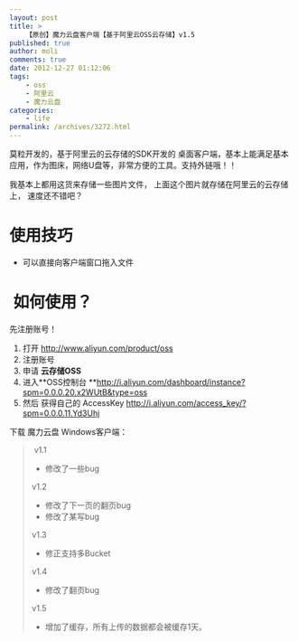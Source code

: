 ```yaml
---
layout: post
title: >
    【原创】魔力云盘客户端【基于阿里云OSS云存储】v1.5
published: true
author: moli
comments: true
date: 2012-12-27 01:12:06
tags:
    - oss
    - 阿里云
    - 魔力云盘
categories:
    - life
permalink: /archives/3272.html
---
```



莫粒开发的，基于阿里云的云存储的SDK开发的 桌面客户端，基本上能满足基本应用，作为图床，网络U盘等，非常方便的工具。支持外链哦！！

我基本上都用这货来存储一些图片文件， 上面这个图片就存储在阿里云的云存储上， 速度还不错吧？

# 使用技巧

  * 可以直接向客户端窗口拖入文件

#  如何使用？

先注册账号！

  1. 打开 http://www.aliyun.com/product/oss
  2. 注册账号
  3. 申请 **云存储OSS**
  4. 进入**OSS控制台 **http://i.aliyun.com/dashboard/instance?spm=0.0.0.20.x2WUtB&type=oss
  5. 然后 获得自己的 AccessKey http://i.aliyun.com/access_key/?spm=0.0.0.11.Yd3Uhj

下载 魔力云盘 Windows客户端：

>  v1.1
> 
>   * 修改了一些bug
> 
> v1.2
> 
>   * 修改了下一页的翻页bug
>   * 修改了某写bug
> 
> v1.3
> 
>   * 修正支持多Bucket
> 
> v1.4
> 
>   * 修改了翻页bug
> 
> v1.5
> 
>   * 增加了缓存，所有上传的数据都会被缓存1天。